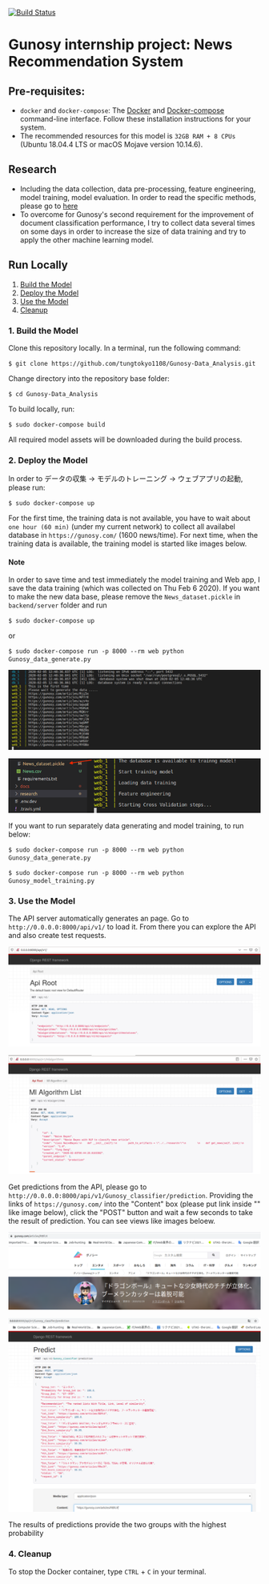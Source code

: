 [![Build Status](https://travis-ci.com/tungtokyo1108/Gunosy-AI_Recommendation_System.svg?branch=master)](https://travis-ci.com/tungtokyo1108/Gunosy-AI_Recommendation_System)

# Gunosy internship project: News Recommendation System 

## Pre-requisites:

* `docker` and `docker-compose`: The [Docker](https://docs.docker.com/install/) and [Docker-compose](https://docs.docker.com/compose/install/) command-line interface. Follow these installation instructions for your system.
* The recommended resources for this model is `32GB RAM + 8 CPUs` (Ubuntu 18.04.4 LTS or macOS Mojave version 10.14.6). 

## Research 

- Including the data collection, data pre-processing, feature engineering, model training, model evaluation. In order to read the specific methods, please go to [here](https://github.com/tungtokyo1108/Gunosy-Data_Analysis/blob/master/research/README.md) 
- To overcome for Gunosy's second requirement for the improvement of document classification performance, I try to collect data several times on some days in order to increase the size of data training and try to apply the other machine learning model. 

## Run Locally

1. [Build the Model](#1-build-the-model)
2. [Deploy the Model](#2-deploy-the-model)
3. [Use the Model](#3-use-the-model)
4. [Cleanup](#4-cleanup)

### 1. Build the Model

Clone this repository locally. In a terminal, run the following command:

```
$ git clone https://github.com/tungtokyo1108/Gunosy-Data_Analysis.git
```

Change directory into the repository base folder:

```
$ cd Gunosy-Data_Analysis
```

To build locally, run:

```
$ sudo docker-compose build
```

All required model assets will be downloaded during the build process. 

### 2. Deploy the Model

In order to データの収集 -> モデルのトレーニング -> ウェブアプリの起動, please run:

```
$ sudo docker-compose up
```

For the first time, the training data is not available, you have to wait about `one hour (60 min)` (under my current network) to collect all availabel database in `https://gunosy.com/` (1600 news/time). For next time, when the training data is available, the training model is started like images below. 

#### Note
In order to save time and test immediately the model training and Web app, I save the data training (which was collected on Thu Feb 6 2020). If you want to make the new data base, please remove the `News_dataset.pickle` in `backend/server` folder and run 

```
$ sudo docker-compose up
```
or 
```
$ sudo docker-compose run -p 8000 --rm web python Gunosy_data_generate.py
```

![Swagger Doc Screenshot](docs/First_time_training.png)

![Swagger Doc Screenshot](docs/Next_time_train.png)

If you want to run separately data generating and model training, to run below: 

```
$ sudo docker-compose run -p 8000 --rm web python Gunosy_data_generate.py
```

```
$ sudo docker-compose run -p 8000 --rm web python Gunosy_model_training.py
```

### 3. Use the Model

The API server automatically generates an page. Go to `http://0.0.0.0:8000/api/v1/` to load it. From there you can explore the API and also create test requests.

![Swagger Doc Screenshot](docs/API_Root.png)

![Swagger Doc Screenshot](docs/List_Algorithm.png)

Get predictions from the API, please go to `http://0.0.0.0:8000/api/v1/Gunosy_classifier/prediction`. Providing the links of `https://gunosy.com/` into the "Content" box (please put link inside "" like image below), click the "POST" button and wait a few seconds to take the result of prediction. You can see views like images beloew. 

![Swagger Doc Screenshot](docs/Anime_news.png)

![Swagger Doc Screenshot](docs/Anime_news_predict.png)

The results of predictions provide the two groups with the highest probability

### 4. Cleanup

To stop the Docker container, type `CTRL` + `C` in your terminal.
